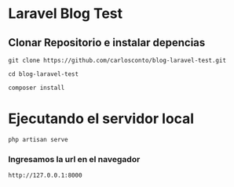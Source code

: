 # Laravel Blog Test

## Clonar Repositorio e instalar depencias

`
git clone https://github.com/carlosconto/blog-laravel-test.git
`

`
cd blog-laravel-test
`

`
composer install
`

# Ejecutando el servidor local

`
php artisan serve
`

### Ingresamos la url en el navegador
`http://127.0.0.1:8000`
